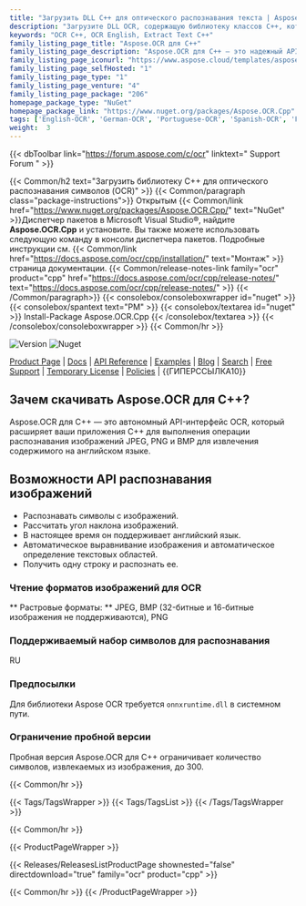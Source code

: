 ```yaml
---
title: "Загрузить DLL C++ для оптического распознавания текста | Aspose.OCR API"
description: "Загрузите DLL OCR, содержащую библиотеку классов C++, которая поможет вам распознавать английские текстовые символы из изображений JPEG, PNG и BMP с помощью локального API извлечения текста."
keywords: "OCR C++, OCR English, Extract Text C++"
family_listing_page_title: "Aspose.OCR для C++"
family_listing_page_description: "Aspose.OCR для C++ — это надежный API для оптического распознавания символов. Разработчики могут легко добавлять функции OCR в свои приложения. API является расширяемым, простым в использовании, компактным и предоставляет простой набор классов для управления распознаванием символов. Он поддерживает часто используемые форматы изображений и предоставляет такие функции, как чтение символов и шрифтов из изображений, начертание полужирным шрифтом и курсивом, фильтры для удаления шума, сканирование всего изображения или любой его части и многое другое."
family_listing_page_iconurl: "https://www.aspose.cloud/templates/aspose/App_Themes/V3/images/ocr/272x272/aspose_ocr-for-cpp.png"
family_listing_page_selfHosted: "1"
family_listing_page_type: "1"
family_listing_page_venture: "4"
family_listing_page_package: "206"
homepage_package_type: "NuGet"
homepage_package_link: "https://www.nuget.org/packages/Aspose.OCR.Cpp"
tags: ['English-OCR', 'German-OCR', 'Portuguese-OCR', 'Spanish-OCR', 'French-OCR', 'Italian-OCR', 'Skew', 'Image-OCR', 'Optical-Recognition', 'Image-Recognition', 'Character-Recognition', 'JPEG', 'PNG', 'BMP', 'OCR-Deep-Learning', 'Computer-Vision','Language-OCR', 'Zonal-OCR', 'Optical-Character-Recognition', 'OCR-Area-Detection', 'OCR-to-JSON', 'Conholdate', 'Native', 'CPP']
weight:  3
---
```


{{< dbToolbar link="https://forum.aspose.com/c/ocr" linktext=" Support Forum " >}}

{{< Common/h2 text="Загрузить библиотеку C++ для оптического распознавания символов (OCR)"  >}}
{{< Common/paragraph class="package-instructions">}}
Открытым
{{< Common/link href="https://www.nuget.org/packages/Aspose.OCR.Cpp/" text="NuGet"  >}}Диспетчер пакетов в Microsoft Visual Studio®, найдите <b>Aspose.OCR.Cpp</b> и установите. Вы также можете использовать следующую команду в консоли диспетчера пакетов. Подробные инструкции см.
{{< Common/link href="https://docs.aspose.com/ocr/cpp/installation/" text="Монтаж"  >}}страница документации.
{{< Common/release-notes-link family="ocr" product="cpp" href="https://docs.aspose.com/ocr/cpp/release-notes/" text="https://docs.aspose.com/ocr/cpp/release-notes/"  >}}
{{< /Common/paragraph>}}
{{< consolebox/consoleboxwrapper id="nuget" >}}
       {{< consolebox/spantext text="PM" >}}
       {{< consolebox/textarea id="nuget" >}} Install-Package Aspose.OCR.Cpp {{< /consolebox/textarea >}}
{{< /consolebox/consoleboxwrapper >}}
{{< Common/hr >}}

![Version](https://img.shields.io/nuget/v/Aspose.Total) ![Nuget](https://img.shields.io/nuget/dt/Aspose.Total?label=nuget%20downloads)

[Product Page](https://products.aspose.com/total/net/) | [Docs](https://docs.aspose.com/total/net/) | [API Reference](https://reference.aspose.com/) | [Examples](http://aspose.github.io) | [Blog](https://blog.aspose.com/category/total/) | [Search](https://search.aspose.com/) | [Free Support](https://forum.aspose.com/) | [Temporary License](https://purchase.aspose.com/temporary-license) | [Policies](https://purchase.aspose.com/policies) | {{ГИПЕРССЫЛКА10}}

## Зачем скачивать Aspose.OCR для C++?

Aspose.OCR для C++ — это автономный API-интерфейс OCR, который расширяет ваши приложения C++ для выполнения операции распознавания изображений JPEG, PNG и BMP для извлечения содержимого на английском языке.

## Возможности API распознавания изображений

- Распознавать символы с изображений.
- Рассчитать угол наклона изображений.
- В настоящее время он поддерживает английский язык.
- Автоматическое выравнивание изображения и автоматическое определение текстовых областей.
- Получить одну строку и распознать ее.

### Чтение форматов изображений для OCR

** Растровые форматы: ** JPEG, BMP (32-битные и 16-битные изображения не поддерживаются), PNG

### Поддерживаемый набор символов для распознавания

RU

### Предпосылки

Для библиотеки Aspose OCR требуется `onnxruntime.dll` в системном пути.

### Ограничение пробной версии

Пробная версия Aspose.OCR для C++ ограничивает количество символов, извлекаемых из изображения, до 300.

{{< Common/hr >}}

{{< Tags/TagsWrapper >}}
 {{< Tags/TagsList >}}
{{< /Tags/TagsWrapper >}}

{{< Common/hr >}}

{{< ProductPageWrapper >}}
<!-- ReleasesListProductPage-->
   {{< Releases/ReleasesListProductPage shownested="false"  directdownload="true" family="ocr" product="cpp" >}}
<!-- /ReleasesListProductPage-->
{{< Common/hr >}}
{{< /ProductPageWrapper >}}

